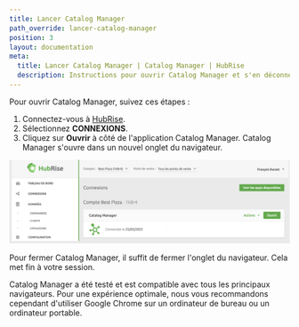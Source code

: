 ```yaml
---
title: Lancer Catalog Manager
path_override: lancer-catalog-manager
position: 3
layout: documentation
meta:
  title: Lancer Catalog Manager | Catalog Manager | HubRise
  description: Instructions pour ouvrir Catalog Manager et s'en déconnecter. Synchronisez les catalogues entre votre logiciel de caisse et vos autres applications.
---
```


Pour ouvrir Catalog Manager, suivez ces étapes :

1. Connectez-vous à [HubRise](https://manager.hubrise.com).
2. Sélectionnez **CONNEXIONS**.
3. Cliquez sur **Ouvrir** à côté de l'application Catalog Manager. Catalog Manager s'ouvre dans un nouvel onglet du navigateur.

![Connexions Catalog Manager](./images/008-2x-connections.png)

Pour fermer Catalog Manager, il suffit de fermer l'onglet du navigateur. Cela met fin à votre session.

Catalog Manager a été testé et est compatible avec tous les principaux navigateurs. Pour une expérience optimale, nous vous recommandons cependant d'utiliser Google Chrome sur un ordinateur de bureau ou un ordinateur portable.
